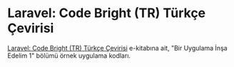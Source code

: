 # Laravel: Code Bright (TR) Türkçe Çevirisi

[Laravel: Code Bright (TR) Türkçe Çevirisi](https://leanpub.com/codebright-tr) e-kitabına ait, "Bir Uygulama İnşa Edelim 1" bölümü örnek uygulama kodları.

